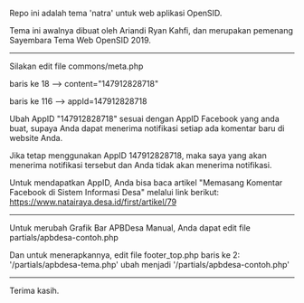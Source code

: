 Repo ini adalah tema 'natra' untuk web aplikasi OpenSID.

Tema ini awalnya dibuat oleh Ariandi Ryan Kahfi, dan merupakan pemenang Sayembara Tema Web OpenSID 2019.

******************************************************
Silakan edit file commons/meta.php

baris ke 18 --> content="147912828718"

baris ke 116 --> appId=147912828718

Ubah AppID "147912828718" sesuai dengan AppID
Facebook yang anda buat, supaya Anda dapat menerima
notifikasi setiap ada komentar baru di website Anda.

Jika tetap menggunakan AppID 147912828718, maka saya
yang akan menerima notifikasi tersebut dan Anda tidak
akan menerima notifikasi.

Untuk mendapatkan AppID, Anda bisa baca artikel
"Memasang Komentar Facebook di Sistem Informasi Desa"
melalui link berikut:
https://www.natairaya.desa.id/first/artikel/79

******************************************************
Untuk merubah Grafik Bar APBDesa Manual,
Anda dapat edit file partials/apbdesa-contoh.php

Dan untuk menerapkannya, edit file footer_top.php baris
ke 2: '/partials/apbdesa-tema.php' ubah menjadi
'/partials/apbdesa-contoh.php'

******************************************************
Terima kasih.